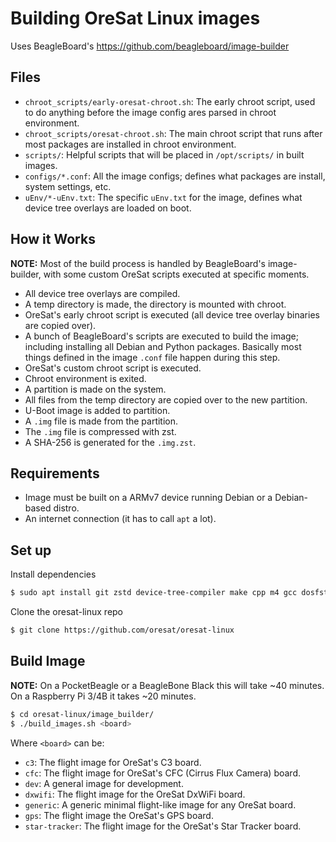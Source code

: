 # Building OreSat Linux images

Uses BeagleBoard's https://github.com/beagleboard/image-builder

## Files

- `chroot_scripts/early-oresat-chroot.sh`: The early chroot script, used to do anything before
  the image config ares parsed in chroot environment.
- `chroot_scripts/oresat-chroot.sh`: The main chroot script that runs after most packages are
  installed in chroot environment.
- `scripts/`: Helpful scripts that will be placed in `/opt/scripts/` in built images.
- `configs/*.conf`: All the image configs; defines what packages are install, system settings,
  etc.
- `uEnv/*-uEnv.txt`: The specific `uEnv.txt` for the image, defines what device tree overlays
  are loaded on boot.

## How it Works

**NOTE:** Most of the build process is handled by BeagleBoard's image-builder, with some custom
OreSat scripts executed at specific moments.

- All device tree overlays are compiled.
- A temp directory is made, the directory is mounted with chroot.
- OreSat's early chroot script is executed (all device tree overlay binaries are copied over).
- A bunch of BeagleBoard's scripts are executed to build the image; including installing all Debian
  and Python packages. Basically most things defined in the image `.conf` file happen during
  this step.
- OreSat's custom chroot script is executed.
- Chroot environment is exited.
- A partition is made on the system.
- All files from the temp directory are copied over to the new partition.
- U-Boot image is added to partition.
- A `.img` file is made from the partition.
- The `.img` file is compressed with zst.
- A SHA-256 is generated for the `.img.zst`.

## Requirements

- Image must be built on a ARMv7 device running Debian or a Debian-based distro.
- An internet connection (it has to call `apt` a lot).

## Set up

Install dependencies

```bash
$ sudo apt install git zstd device-tree-compiler make cpp m4 gcc dosfstools kpartx wget parted tree bc
```

Clone the oresat-linux repo

```bash
$ git clone https://github.com/oresat/oresat-linux
```

## Build Image

**NOTE:** On a PocketBeagle or a BeagleBone Black this will take ~40 minutes.
On a Raspberry Pi 3/4B it takes ~20 minutes.

```bash
$ cd oresat-linux/image_builder/
$ ./build_images.sh <board>
```

Where `<board>` can be:

- `c3`: The flight image for OreSat's C3 board.
- `cfc`: The flight image for OreSat's CFC (Cirrus Flux Camera) board.
- `dev`: A general image for development.
- `dxwifi`: The flight image for the OreSat DxWiFi board.
- `generic`: A generic minimal flight-like image for any OreSat board.
- `gps`: The flight image the OreSat's GPS board.
- `star-tracker`: The flight image for the OreSat's Star Tracker board.

